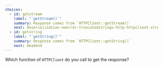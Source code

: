 ```yaml
---
choices:
  - id: getstream
    label: "`getStream()`"
    summary: Response comes from `HTTPClient::getStream()`
    next: deserialization-noerror-truncatedstrings-http-httpclient-stream
  - id: getstring
    label: "`getString()`"
    summary: Response comes from `HTTPClient::getString()`
    next: deadend
---
```


Which function of `HTTPClient` do you call to get the response?